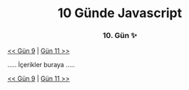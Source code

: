 <div align="center">
    <h1>10 Günde Javascript</h3>
    <h3>10. Gün ✨</h3>
</div>

[<< Gün 9](../../günler/gün-9/gun-9.md) | [Gün 11 >>](../../günler/gün-11/gun-11.md)

.....
İçerikler buraya
.....

[<< Gün 9](../../günler/gün-9/gun-9.md) | [Gün 11 >>](../../günler/gün-11/gun-11.md)